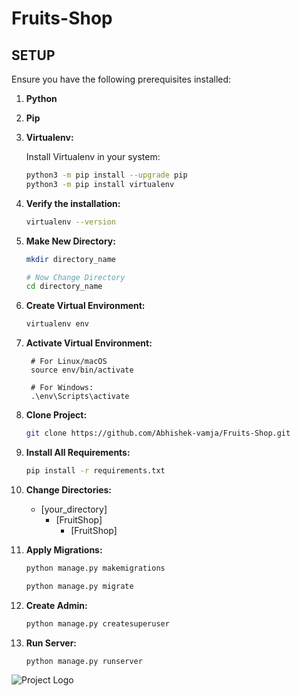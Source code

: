 # Fruits-Shop

## SETUP

Ensure you have the following prerequisites installed:

1. **Python**
2. **Pip**
3. **Virtualenv:**

   Install Virtualenv in your system:

   ```bash
   python3 -m pip install --upgrade pip
   python3 -m pip install virtualenv

4. **Verify the installation:**

    ```bash
    virtualenv --version

5. **Make New Directory:**

    ```bash
    mkdir directory_name

    # Now Change Directory
    cd directory_name

6. **Create Virtual Environment:**

    ```bash
    virtualenv env

7. **Activate Virtual Environment:**

        # For Linux/macOS
        source env/bin/activate

        # For Windows:
        .\env\Scripts\activate

8. **Clone Project:**

    ```bash
    git clone https://github.com/Abhishek-vamja/Fruits-Shop.git

9. **Install All Requirements:**

    ```bash
    pip install -r requirements.txt

10. **Change Directories:**

    - [your_directory]
        - [FruitShop]
            - [FruitShop]

11. **Apply Migrations:**
 
    ```bash
    python manage.py makemigrations

    python manage.py migrate

12. **Create Admin:**

    ```bash
    python manage.py createsuperuser

13. **Run Server:**

    ```bash
    python manage.py runserver

![Project Logo](/media/img/prod/product-img-2_kZrVoKX.jpg)